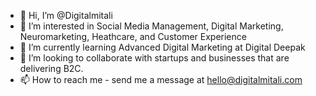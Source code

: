 - 👋 Hi, I’m @Digitalmitali
- 👀 I’m interested in Social Media Management, Digital Marketing, Neuromarketing, Heathcare, and Customer Experience
- 🌱 I’m currently learning Advanced Digital Marketing at Digital Deepak
- 💞️ I’m looking to collaborate with startups and businesses that are delivering B2C.
- 📫 How to reach me - send me a message at hello@digitalmitali.com

<!---
Digitalmitali/Digitalmitali is a ✨ special ✨ repository because its `README.md` (this file) appears on your GitHub profile.
You can click the Preview link to take a look at your changes.
--->
